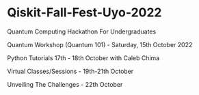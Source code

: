 # Qiskit-Fall-Fest-Uyo-2022
Quantum Computing Hackathon For Undergraduates

Quantum Workshop (Quantum 101) - Saturday, 15th October 2022

Python Tutorials 17th - 18th October with Caleb Chima

Virtual Classes/Sessions - 19th-21th October

Unveiling The Challenges - 22th October

